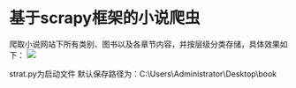 # 基于scrapy框架的小说爬虫
爬取小说网站下所有类别、图书以及各章节内容，并按层级分类存储，具体效果如下：
![](https://i.imgur.com/N3hS35E.jpg)

strat.py为启动文件
默认保存路径为：C:\Users\Administrator\Desktop\book